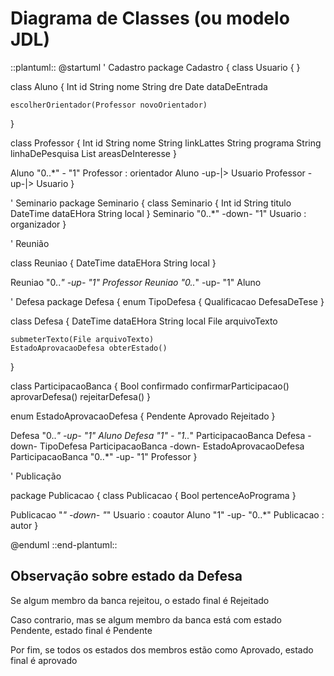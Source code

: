 # Diagrama de Classes (ou modelo JDL)

::plantuml::
@startuml
' Cadastro
package Cadastro {
  class Usuario {
  }

  class Aluno {
    Int id
    String nome
    String dre
    Date dataDeEntrada

    escolherOrientador(Professor novoOrientador)
  }

  class Professor {
    Int id
    String nome
    String linkLattes
    String programa
    String linhaDePesquisa
    List<String> areasDeInteresse
  }

  Aluno "0..*" - "1" Professor : orientador
  Aluno -up-|> Usuario
  Professor -up-|> Usuario
}


' Seminario
package Seminario {
  class Seminario {
    Int id
    String titulo
    DateTime dataEHora
    String local
  }
  Seminario "0..*" -down- "1" Usuario : organizador
}

' Reunião

class Reuniao {
  DateTime dataEHora
  String local
}

Reuniao "0..*" -up- "1" Professor
Reuniao "0..*" -up- "1" Aluno


' Defesa
package Defesa {
  enum TipoDefesa {
    Qualificacao
    DefesaDeTese
  }

  class Defesa {
    DateTime dataEHora
    String local
    File arquivoTexto

    submeterTexto(File arquivoTexto)
    EstadoAprovacaoDefesa obterEstado()
  }

  class ParticipacaoBanca {
    Bool confirmado
    confirmarParticipacao()
    aprovarDefesa()
    rejeitarDefesa()
  }

  enum EstadoAprovacaoDefesa {
    Pendente
    Aprovado
    Rejeitado
  }

  Defesa "0..*" -up- "1" Aluno
  Defesa "1" - "1..*" ParticipacaoBanca
  Defesa -down- TipoDefesa
  ParticipacaoBanca -down- EstadoAprovacaoDefesa
  ParticipacaoBanca "0..*" -up- "1" Professor
}

' Publicação

package Publicacao {
  class Publicacao {
    Bool pertenceAoPrograma
  }

  Publicacao "*" -down- "*" Usuario : coautor
  Aluno "1" -up- "0..*" Publicacao : autor
}

@enduml
::end-plantuml::

## Observação sobre estado da Defesa

Se algum membro da banca rejeitou,
o estado final é Rejeitado

Caso contrario, mas se algum membro
da  banca está com estado Pendente,
estado final é Pendente

Por fim, se todos os estados dos
membros estão como Aprovado, estado
final é aprovado
